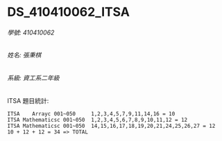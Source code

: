 ﻿# DS_410410062_ITSA  
###### 學號: 410410062  
###### 姓名: 張秉棋  
###### 系級: 資工系二年級  
ITSA 題目統計:
```
ITSA    Arrayc 001~050     1,2,3,4,5,7,9,11,14,16 = 10  
ITSA Mathematicsc 001~050  1,2,3,4,5,6,7,8,9,10,11,12 = 12  
ITSA Mathematicsc 001~050  14,15,16,17,18,19,20,21,24,25,26,27 = 12  
10 + 12 + 12 = 34 => TOTAL  
```  
